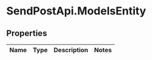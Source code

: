 # SendPostApi.ModelsEntity

## Properties
Name | Type | Description | Notes
------------ | ------------- | ------------- | -------------



